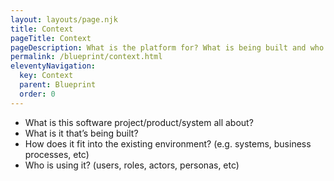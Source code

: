 ```yaml
---
layout: layouts/page.njk
title: Context
pageTitle: Context
pageDescription: What is the platform for? What is being built and who is using it.
permalink: /blueprint/context.html
eleventyNavigation:
  key: Context
  parent: Blueprint
  order: 0
---
```


- What is this software project/product/system all about?
- What is it that’s being built?
- How does it fit into the existing environment? (e.g. systems, business processes, etc) 
- Who is using it? (users, roles, actors, personas, etc)

